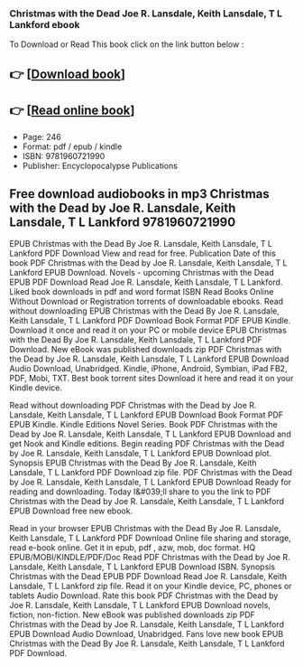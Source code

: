 ### Christmas with the Dead Joe R. Lansdale, Keith Lansdale, T L Lankford ebook

To Download or Read This book click on the link button below :

## 👉  [**[Download book](http://ebooksharez.info/download.php?group=book&from=github.com&id=721786&lnk=1081 "Download book")**]

## 👉  [**[Read online book](http://ebooksharez.info/download.php?group=book&from=github.com&id=721786&lnk=1081 "Read online book")**]


* Page: 246
* Format: pdf / epub / kindle
* ISBN: 9781960721990
* Publisher: Encyclopocalypse Publications



## Free download audiobooks in mp3 Christmas with the Dead by Joe R. Lansdale, Keith Lansdale, T L Lankford 9781960721990


EPUB Christmas with the Dead By Joe R. Lansdale, Keith Lansdale, T L Lankford PDF Download View and read for free. Publication Date of this book PDF Christmas with the Dead by Joe R. Lansdale, Keith Lansdale, T L Lankford EPUB Download. Novels - upcoming Christmas with the Dead EPUB PDF Download Read Joe R. Lansdale, Keith Lansdale, T L Lankford. Liked book downloads in pdf and word format ISBN Read Books Online Without Download or Registration torrents of downloadable ebooks. Read without downloading EPUB Christmas with the Dead By Joe R. Lansdale, Keith Lansdale, T L Lankford PDF Download Book Format PDF EPUB Kindle. Download it once and read it on your PC or mobile device EPUB Christmas with the Dead By Joe R. Lansdale, Keith Lansdale, T L Lankford PDF Download. New eBook was published downloads zip PDF Christmas with the Dead by Joe R. Lansdale, Keith Lansdale, T L Lankford EPUB Download Audio Download, Unabridged. Kindle, iPhone, Android, Symbian, iPad FB2, PDF, Mobi, TXT. Best book torrent sites Download it here and read it on your Kindle device.

Read without downloading PDF Christmas with the Dead by Joe R. Lansdale, Keith Lansdale, T L Lankford EPUB Download Book Format PDF EPUB Kindle. Kindle Editions Novel Series. Book PDF Christmas with the Dead by Joe R. Lansdale, Keith Lansdale, T L Lankford EPUB Download and get Nook and Kindle editions. Begin reading PDF Christmas with the Dead by Joe R. Lansdale, Keith Lansdale, T L Lankford EPUB Download plot. Synopsis EPUB Christmas with the Dead By Joe R. Lansdale, Keith Lansdale, T L Lankford PDF Download zip file. PDF Christmas with the Dead by Joe R. Lansdale, Keith Lansdale, T L Lankford EPUB Download Ready for reading and downloading. Today I&amp;#039;ll share to you the link to PDF Christmas with the Dead by Joe R. Lansdale, Keith Lansdale, T L Lankford EPUB Download free new ebook.

Read in your browser EPUB Christmas with the Dead By Joe R. Lansdale, Keith Lansdale, T L Lankford PDF Download Online file sharing and storage, read e-book online. Get it in epub, pdf , azw, mob, doc format. HQ EPUB/MOBI/KINDLE/PDF/Doc Read PDF Christmas with the Dead by Joe R. Lansdale, Keith Lansdale, T L Lankford EPUB Download ISBN. Synopsis Christmas with the Dead EPUB PDF Download Read Joe R. Lansdale, Keith Lansdale, T L Lankford zip file. Read it on your Kindle device, PC, phones or tablets Audio Download. Rate this book PDF Christmas with the Dead by Joe R. Lansdale, Keith Lansdale, T L Lankford EPUB Download novels, fiction, non-fiction. New eBook was published downloads zip PDF Christmas with the Dead by Joe R. Lansdale, Keith Lansdale, T L Lankford EPUB Download Audio Download, Unabridged. Fans love new book EPUB Christmas with the Dead By Joe R. Lansdale, Keith Lansdale, T L Lankford PDF Download.





